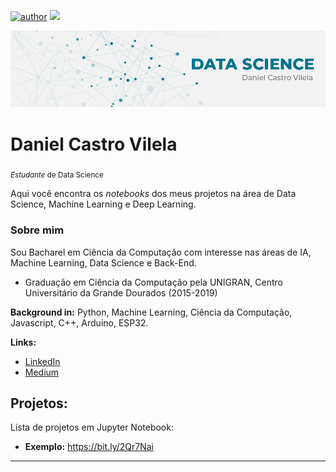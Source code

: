 [![author](https://img.shields.io/badge/author-danielvilela-blue.svg)](https://www.linkedin.com/in/daniel-vilela-6045b9124) [![](https://img.shields.io/badge/python-3.7+-blue.svg)](https://www.python.org/downloads/release/python-365/)


<p align="center">
  <img src="/data_science.png" >
</p>


# Daniel Castro Vilela
<sub>*Estudante* de Data Science</sub>

Aqui você encontra os *notebooks* dos meus projetos na área de Data Science, Machine Learning e Deep Learning.

### Sobre mim

Sou Bacharel em Ciência da Computação com interesse nas áreas de IA, Machine Learning, Data Science e Back-End. 

* Graduação em Ciência da Computação pela UNIGRAN, Centro Universitário da Grande Dourados (2015-2019)

**Background in:** Python, Machine Learning, Ciência da Computação, Javascript, C++, Arduino, ESP32.


**Links:**
* [LinkedIn](https://www.linkedin.com/in/daniel-vilela-6045b9124/)
* [Medium](https://medium.com/@danielcastrovilela)


## Projetos:
Lista de projetos em Jupyter Notebook:
* **Exemplo:** https://bit.ly/2Qr7Nai

---

